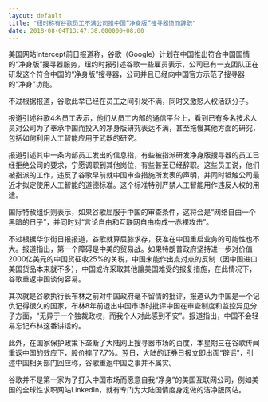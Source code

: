```yaml
---
layout: default
title: "纽时称有谷歌员工不满公司推中国“净身版”搜寻器愤而辞职"
date: 2018-08-04T13:47:38.000000+08:00
---
```


美国网站Intercept前日报道称，谷歌（Google）计划在中国推出符合中国国情的“净身版”搜寻器服务，纽约时报引述谷歌一些雇员表示，公司已有一支团队正在研发这个符合中国的“净身版”搜寻器，公司并且已经向中国官方示范了搜寻器的“净身”功能。

不过根据报道，谷歌此举已经在员工之间引发不满，同时又激怒人权活跃分子。

报道引述谷歌4名员工表示，他们从员工内部的通信平台上，看到已有多名技术人员对公司为了奉承中国而投入的净身版研究表达不满，甚至拖慢其他方面的研究，包括如何利用人工智能应用于武器的研究。

报道引述其中一条内部员工发出的信息指，有些被指派研发净身版搜寻器的员工已经拒绝公司的要求，宁愿调职到其他岗位，有些甚至已经辞职。这些员工说，他们被指派的工作，违反了谷歌早前就中国审查措施所发表的声明，并同时牴触公司最近才拟定使用人工智能的道德标准。这个标准特别严禁人工智能用作违反人权的用途。

国际特赦组织则表示，如果谷歌屈服于中国的审查条件，这将会是“网络自由一个黑暗的日子”，并同时对“言论自由和互联网自由构成一赤裸攻击”。

不过根据华尔街日报报道，谷歌就算屈膝求存，获准在中国重启业务的可能性也不大。报道指出，第一个障碍是中美的贸易战。如果特朗普政府坚持进一步对价值2000亿美元的中国货征收25%的关税，中国未能作出点对点的反制（因中国进口美国货品本来就不多），中国或许采取其他讓美国难受的报复措施，在此情况下，谷歌重返中国谈何容易。

其次就是谷歌执行长布林之前对中国政府毫不留情的批评，报道认为中国是一个记仇记得很久的国家，布林8年前退出中国市场时批评中国在审查制度和监控异见分子方面，“无异于一个独裁政权，而我个人对此感到不安”。报道指出，中国不会轻易忘记布林这番讲话的。

此外，在国家保护政策下垄断了大陆网上搜寻器市场的百度，本星期三在谷歌传闻重返中国的效应下，股价摔了7.7%。翌日，大陆的证券日报立即出面“辟谣”，引述中国相关部门回应称，谷歌重返中国之事并不属实。

谷歌并不是第一家为了打入中国市场而愿意自我“净身”的美国互联网公司，例如美国的全球性求职网站LinkedIn，就有专门为大陆国情度身定做的洁净版网站。

